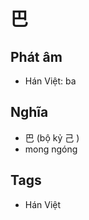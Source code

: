 # 巴

## Phát âm
* Hán Việt: ba

## Nghĩa
* 巴 (bộ kỷ 己 )
* mong ngóng

## Tags
* Hán Việt

<script>window.HANZI_FIELD='巴';</script>